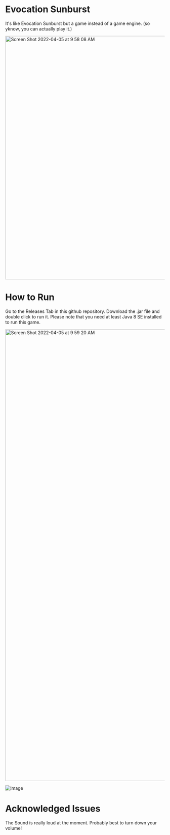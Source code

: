 # Evocation Sunburst
It's like Evocation Sunburst but a game instead of a game engine. (so yknow, you can actually play it.) 

<img width="767" alt="Screen Shot 2022-04-05 at 9 58 08 AM" src="https://user-images.githubusercontent.com/63444552/161783463-4d0bb52b-62cc-448b-b58c-6c5c8067e395.png">


# How to Run
Go to the Releases Tab in this github repository. Download the .jar file and double click to run it.
Please note that you need at least Java 8 SE installed to run this game.

<img width="1423" alt="Screen Shot 2022-04-05 at 9 59 20 AM" src="https://user-images.githubusercontent.com/63444552/161784068-8722a1fe-5558-4012-a378-4a0e44d4a622.png">

![image](https://user-images.githubusercontent.com/63444552/161785227-23874cf0-5cce-449e-bf73-c8e52cf86b97.png)



# Acknowledged Issues 
The Sound is really loud at the moment. Probably best to turn down your volume!
